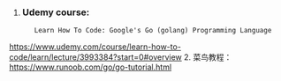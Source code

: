 1. ### Udemy course:
   ```
      Learn How To Code: Google's Go (golang) Programming Language
    ```
https://www.udemy.com/course/learn-how-to-code/learn/lecture/3993384?start=0#overview
2. 菜鸟教程：https://www.runoob.com/go/go-tutorial.html
